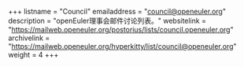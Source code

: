 +++
listname = "Council"
emailaddress = "council@openeuler.org"
description = "openEuler理事会邮件讨论列表。"
websitelink = "https://mailweb.openeuler.org/postorius/lists/council.openeuler.org"
archivelink = "https://mailweb.openeuler.org/hyperkitty/list/council@openeuler.org"
weight =  4
+++
